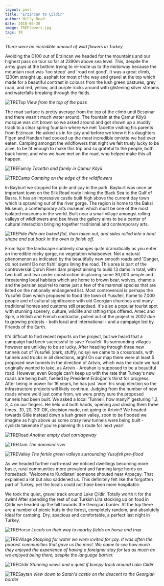 ```yaml
---
layout: post
title: "Erzincan to Çildir"
author: Milly Read
date: 2018-06-30
image: TREFlowers.jpg
tags: TR
---
```

*There were an incredible amount of wild flowers in Turkey*


Avoiding the D100 out of Erzincan we headed for the mountains and our highest pass on tour so far at 2390m above sea level. This, despite the army guys at the bottom trying to re-route us to the motorway because the mountain road was 'too steep' and 'road not good'. It was a great climb, 1200m straight up, asphalt for most of the way and gravel at the top which made for a beautiful contrast in colours from the lush green pastures, grey road, and red, yellow, and purple rocks around with glistening silver streams and waterfalls breaking through the fields. 

![TRETop](assets/img/TRETop.jpg) *View from the top of the pass*

The road surface is pretty average from the top of the climb until Bespinar and there wasn't much water around. The fountain at the Çamur Köyü mosque was dirt brown so we asked around and got shown up a muddy track to a clear spring fountain where we met Tacettin visiting his parents from Erzincan. He asked us in for çay and before we knew it his daughters Figen and Handan had cooked up the most incredible omlette we had ever eaten. Camping amongst the wildflowers that night we felt truely lucky to be alive, to be fit enough to make this trip and so grateful to the people, both back home, and who we have met on the road, who helped make this all happen. 

![TREFamily](assets/img/TREFamily.jpg) *Tacettin and family in Çamur Köyü*  

![TRECamp](assets/img/TRECamp.jpg) *Camping on the edge of the wildflowers*

In Bayburt we stopped for pide and çay in the park. Bayburt was once an important town on the Silk Road route linking the Black Sea to the Gulf of Basra. It has an impressive castle built high above the current day town which is sprawling out of the river gorge. The region is home to the Baksi Museum, a contemporary arts museum which must be one of the most isolated museums in the world. Built near a small village amongst rolling valleys of wildflowers and bee hives the gallery aims to be a center of cultural interaction bringing together traditional and contemporary arts. 

![TREPide](assets/img/TREPide.jpg) *Pide are baked flat, then taken out, and sides rolled into a boat shape and put back in the oven to finish off.*

From Ispir the landscape suddenly changes quite dramatically as you enter an incredible rocky gorge, no vegetation whatsoever. Not a natural phenomenon as indicated by the beautifully new smooth roads and 'Danger, do not swim! Do not fish!' signs lining the road. This area is part of the controversial Çoruh River dam project aiming to build 13 dams in total, with two built and two under construction displacing some 30,000 people and threatening local habitats which are home to brown bear, wolves, chamois and the persian squirrel to name just a few of the mammal species that are listed on the nationally endangered list. Most controversial is perhaps the Yusufeli Dam which proposed to flood the town of Yusufeli, home to 7,000 people and of cultural significance with old Georgian churches and many traditional homes and customs still practised. It's also a popular tourist spot with stunning scenery, culture, wildlife and rafting trips offered. Amec and Spie, a British and French contractor, pulled out of the project in 2002 due to growing protests - both local and international - and a campaign led by Friends of the Earth.  

It's difficult to find recent reports on the project, but we heard that a campaign had been successful to save Yusufeli. Its surrounding villages however are unlikley to be so lucky. After heading through three new tunnels out of Yusufeli (dark, stuffy, noisy) we came to a crossroads, with tunnels and trucks in all directions, argh! On our map there were at least 5 proposed new tunnels in the direction of Artvin, which was the route we had originally wanted to take, as Artvin - Ardahan is supposed to be a beautiful road.  However, even Google can't keep up with the rate that Turkey's new roads are being built, fuelled by President Erdoğan's thirst for progress. After being in power for 16 years, he has just 'won' his snap election so the infrastructure projects will likely continue. Judging from the number of new roads where we'd just come from, we were pretty sure the proposed tunnels had been built. We asked a local 'Tunneli, how many?' gesturing 1,2, 3, 4 on our fingers. He held out both hands, opening and closing them three times...10, 20, 30! OK, decision made, not going to Artvin!! We headed towards Göle instead down a lush green valley, soon to be flooded we imagine as high above us some crazy new tunnels were being built - cyclists takenote if you're planning this route for next year!

![TRERoad](assets/img/TRERoad.JPG) *Another empty dual carriageway*  

![TREDam](assets/img/TREDam.JPG) *The dammed river*  

![TREValley](assets/img/TREValley.jpg) *The fertile green valleys surrounding Yusufeli pre-flood*  

As we headed further north-east we noticed dwellings becoming more basic, rural communities more prevalent and farming large herds on horseback. 'Welcome to Kurdistan' someone shouted near Arpaçay. That explained a lot but also saddened us. This definitely felt like the forgotten part of Turkey, yet the locals could not have been more hospitable.

We took the quiet, gravel track around Lake Çildir. Totally worth it for the swim! After spending the rest of our Turkish Lira stocking up on food in Çildir we headed up the hill towards the Georgian border. At the top there are a number of picnic huts in the forest, completely random, and absolutely ideal for camping. Dry, spacious and comfortable, a perfect last night in Turkey.

![TREHorse](assets/img/TREHorse.jpg) *Locals on their way to nearby fields on horse and trap*  

![TREVillage](assets/img/TREVillage.jpg) *Stopping for water we were invited for çay. It was often the poorest communities that gave us the most. We came to see how much they enjoyed the experience of having a foreigner stay for tea as much as we enjoyed being there, despite the language barrier.*

![TRECildir](assets/img/TRECildir.jpg) *Stunning views and a quiet if bumpy track around Lake Cildir*

![TRESaytan](assets/img/TRESaytan.JPG) *View down to Satan's castle on the descent to the Georgian border*
